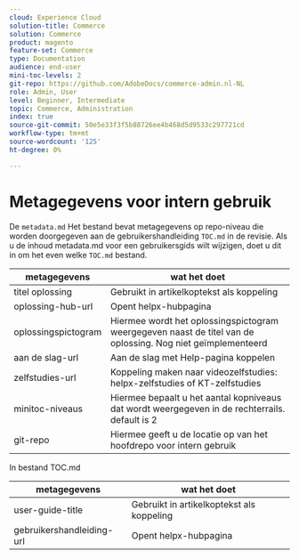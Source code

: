 ```yaml
---
cloud: Experience Cloud
solution-title: Commerce
solution: Commerce
product: magento
feature-set: Commerce
type: Documentation
audience: end-user
mini-toc-levels: 2
git-repo: https://github.com/AdobeDocs/commerce-admin.nl-NL
role: Admin, User
level: Beginner, Intermediate
topic: Commerce, Administration
index: true
source-git-commit: 50e5e33f3f5b88726ee4b468d5d9533c297721cd
workflow-type: tm+mt
source-wordcount: '125'
ht-degree: 0%

---
```



# Metagegevens voor intern gebruik

De `metadata.md` Het bestand bevat metagegevens op repo-niveau die worden doorgegeven aan de gebruikershandleiding `TOC.md` in de revisie. Als u de inhoud metadata.md voor een gebruikersgids wilt wijzigen, doet u dit in om het even welke `TOC.md` bestand.

| metagegevens | wat het doet |
|--- |--- |
| titel oplossing | Gebruikt in artikelkoptekst als koppeling |
| oplossing-hub-url | Opent helpx-hubpagina |
| oplossingspictogram | Hiermee wordt het oplossingspictogram weergegeven naast de titel van de oplossing. Nog niet geïmplementeerd |
| aan de slag-url | Aan de slag met Help-pagina koppelen |
| zelfstudies-url | Koppeling maken naar videozelfstudies: helpx-zelfstudies of KT-zelfstudies |
| minitoc-niveaus | Hiermee bepaalt u het aantal kopniveaus dat wordt weergegeven in de rechterrails. default is 2 |
| git-repo | Hiermee geeft u de locatie op van het hoofdrepo voor intern gebruik |

In bestand TOC.md

| metagegevens | wat het doet |
|--- |--- |
| user-guide-title | Gebruikt in artikelkoptekst als koppeling |
| gebruikershandleiding-url | Opent helpx-hubpagina |

